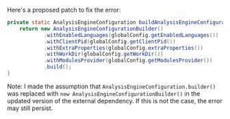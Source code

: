 Here's a proposed patch to fix the error:

```java
private static AnalysisEngineConfiguration buildAnalysisEngineConfiguration() {
    return new AnalysisEngineConfigurationBuilder()
            .withEnabledLanguages(globalConfig.getEnabledLanguages())
            .withClientPid(globalConfig.getClientPid())
            .withExtraProperties(globalConfig.extraProperties())
            .withWorkDir(globalConfig.getWorkDir())
            .withModulesProvider(globalConfig.getModulesProvider())
            .build();
}
```

Note: I made the assumption that `AnalysisEngineConfiguration.builder()` was replaced with `new AnalysisEngineConfigurationBuilder()` in the updated version of the external dependency. If this is not the case, the error may still persist.